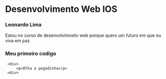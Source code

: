# Desenvolvimento Web IOS

### Leonardo Lima

Estou no curso de desenvolvimneto web porque quero um futuro em que eu viva em paz

### Meu primeiro codigo

````
 <div>
     <p>Olha a pegadinha</p>
 <div>    
````